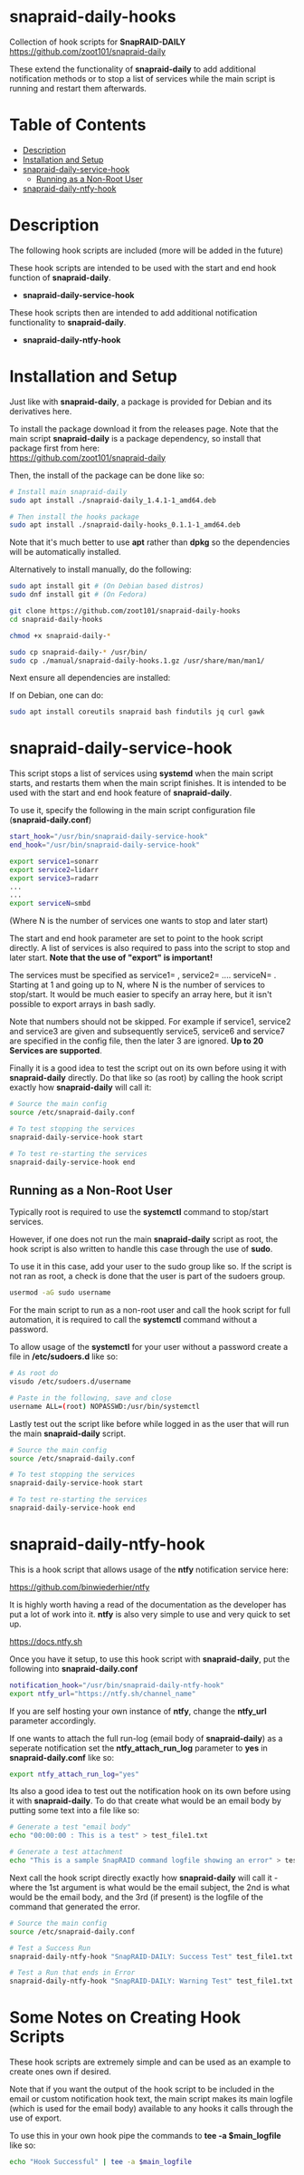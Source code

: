 # snapraid-daily-hooks

Collection of hook scripts for **SnapRAID-DAILY**   
https://github.com/zoot101/snapraid-daily

These extend the functionality of **snapraid-daily** to add additional
notification methods or to stop a list of services while the main script
is running and restart them afterwards.

# Table of Contents

- [Description](#description)
- [Installation and Setup](#installation-and-setup)
- [snapraid-daily-service-hook](#snapraid-daily-service-hook)
  - [Running as a Non-Root User](#running-as-a-non-root-user)
- [snapraid-daily-ntfy-hook](#snapraid-daily-ntfy-hook)

# Description

The following hook scripts are included (more will be added in the future)

These hook scripts are intended to be used with the start and end hook function
of **snapraid-daily**.

* **snapraid-daily-service-hook**

These hook scripts then are intended to add additional notification functionality
to **snapraid-daily**.

* **snapraid-daily-ntfy-hook**   

# Installation and Setup
Just like with **snapraid-daily**, a package is provided for Debian and its 
derivatives here.

To install the package download it from the releases page. Note that the main
script **snapraid-daily** is a package dependency, so install that package first
from here:   
https://github.com/zoot101/snapraid-daily

Then, the install of the package can be done like so:

```bash
# Install main snapraid-daily
sudo apt install ./snapraid-daily_1.4.1-1_amd64.deb

# Then install the hooks package
sudo apt install ./snapraid-daily-hooks_0.1.1-1_amd64.deb
```

Note that it's much better to use **apt** rather than **dpkg** so the dependencies will be
automatically installed.

Alternatively to install manually, do the following:

```bash
sudo apt install git # (On Debian based distros)
sudo dnf install git # (On Fedora)

git clone https://github.com/zoot101/snapraid-daily-hooks
cd snapraid-daily-hooks

chmod +x snapraid-daily-*

sudo cp snapraid-daily-* /usr/bin/
sudo cp ./manual/snapraid-daily-hooks.1.gz /usr/share/man/man1/
```

Next ensure all dependencies are installed:

If on Debian, one can do:
```bash
sudo apt install coreutils snapraid bash findutils jq curl gawk
```

# snapraid-daily-service-hook

This script stops a list of services using **systemd** when the main script
starts, and restarts them when the main script finishes. It is intended to be used
with the start and end hook feature of **snapraid-daily**.

To use it, specify the following in the main script configuration file (**snapraid-daily.conf**)

```bash
start_hook="/usr/bin/snapraid-daily-service-hook"
end_hook="/usr/bin/snapraid-daily-service-hook"

export service1=sonarr
export service2=lidarr
export service3=radarr
...
...
export serviceN=smbd
```

(Where N is the number of services one wants to stop and later start)

The start and end hook parameter are set to point to the hook script directly. A list of
services is also required to pass into the script to stop and later start. **Note that**
**the use of "export" is important!**

The services must be specified as service1= , service2= .... serviceN= . Starting at 1 and
going up to N, where N is the number of services to stop/start. It would be much
easier to specify an array here, but it isn't possible to export arrays in bash sadly.

Note that numbers should not be skipped. For example if service1, service2 and service3 are
given and subsequently service5, service6 and service7 are specified in the config file,
then the later 3 are ignored. **Up to 20 Services are supported**.

Finally it is a good idea to test the script out on its own before using it with **snapraid-daily**
directly. Do that like so (as root) by calling the hook script exactly how **snapraid-daily** will
call it:

```bash
# Source the main config
source /etc/snapraid-daily.conf

# To test stopping the services
snapraid-daily-service-hook start

# To test re-starting the services
snapraid-daily-service-hook end
```

## Running as a Non-Root User

Typically root is required to use the **systemctl** command to stop/start services.

However, if one does not run the main **snapraid-daily** script as root, the hook script is also
written to handle this case through the use of **sudo**.

To use it in this case, add your user to the sudo group like so. If the script is not ran
as root, a check is done that the user is part of the sudoers group.

```bash
usermod -aG sudo username
```

For the main script to run as a non-root user and call the hook script for full automation,
it is required to call the **systemctl** command without a password.

To allow usage of the **systemctl** for your user without a password create a file
in **/etc/sudoers.d** like so:

```bash
# As root do
visudo /etc/sudoers.d/username

# Paste in the following, save and close
username ALL=(root) NOPASSWD:/usr/bin/systemctl
```

Lastly test out the script like before while logged in as the user that will run the
main **snapraid-daily** script.

```bash
# Source the main config
source /etc/snapraid-daily.conf

# To test stopping the services
snapraid-daily-service-hook start

# To test re-starting the services
snapraid-daily-service-hook end
```

# snapraid-daily-ntfy-hook

This is a hook script that allows usage of the **ntfy** notification service here:

https://github.com/binwiederhier/ntfy

It is highly worth having a read of the documentation as the developer has put a
lot of work into it. **ntfy** is also very simple to use and very quick to set up.

https://docs.ntfy.sh

Once you have it setup, to use this hook script with **snapraid-daily**, put
the following into **snapraid-daily.conf**

```bash
notification_hook="/usr/bin/snapraid-daily-ntfy-hook"
export ntfy_url="https://ntfy.sh/channel_name"
```

If you are self hosting your own instance of **ntfy**, change the **ntfy_url** parameter
accordingly.

If one wants to attach the full run-log (email body of **snapraid-daily**) as a
seperate notification set the **ntfy_attach_run_log** parameter to **yes** in
**snapraid-daily.conf** like so:

```bash
export ntfy_attach_run_log="yes"
```

Its also a good idea to test out the notification hook on its own before using it
with **snapraid-daily**. To do that create what would be an email body by putting
some text into a file like so:

```bash
# Generate a test "email body"
echo "00:00:00 : This is a test" > test_file1.txt

# Generate a test attachment
echo "This is a sample SnapRAID command logfile showing an error" > test_file2.txt
```

Next call the hook script directly exactly how **snapraid-daily** will call it - where
the 1st argument is what would be the email subject, the 2nd is what would be the
email body, and the 3rd (if present) is the logfile of the command that generated
the error.

```bash
# Source the main config
source /etc/snapraid-daily.conf

# Test a Success Run
snapraid-daily-ntfy-hook "SnapRAID-DAILY: Success Test" test_file1.txt

# Test a Run that ends in Error
snapraid-daily-ntfy-hook "SnapRAID-DAILY: Warning Test" test_file1.txt test_file2.txt
```

# Some Notes on Creating Hook Scripts

These hook scripts are extremely simple and can be used as an example to create
ones own if desired.

Note that if you want the output of the hook script to be included in the email or
custom notification hook text, the main script makes its main logfile (which is used
for the email body) available to any hooks it calls through the use of export.

To use this in your own hook pipe the commands to **tee -a $main_logfile** like so:

```bash
echo "Hook Successful" | tee -a $main_logfile
```


